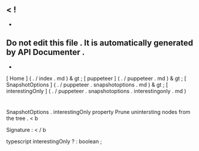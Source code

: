 <
!
-
-
Do
not
edit
this
file
.
It
is
automatically
generated
by
API
Documenter
.
-
-
>
[
Home
]
(
.
/
index
.
md
)
&
gt
;
[
puppeteer
]
(
.
/
puppeteer
.
md
)
&
gt
;
[
SnapshotOptions
]
(
.
/
puppeteer
.
snapshotoptions
.
md
)
&
gt
;
[
interestingOnly
]
(
.
/
puppeteer
.
snapshotoptions
.
interestingonly
.
md
)
#
#
SnapshotOptions
.
interestingOnly
property
Prune
unintersting
nodes
from
the
tree
.
<
b
>
Signature
:
<
/
b
>
typescript
interestingOnly
?
:
boolean
;
